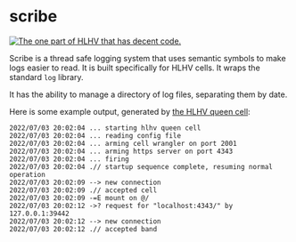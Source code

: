 # scribe

[![The one part of HLHV that has decent code.](https://img.shields.io/badge/go%20report-A+-brightgreen.svg?style=flat)](https://goreportcard.com/report/github.com/hlhv/scribe)

Scribe is a thread safe logging system that uses semantic symbols to make logs
easier to read. It is built specifically for HLHV cells. It wraps the standard
`log` library.

It has the ability to manage a directory of log files, separating them by date.

Here is some example output, generated by
[the HLHV queen cell](https://github.com/hlhv/hlhv-queen):

```
2022/07/03 20:02:04 ... starting hlhv queen cell
2022/07/03 20:02:04 ... reading config file
2022/07/03 20:02:04 ... arming cell wrangler on port 2001
2022/07/03 20:02:04 ... arming https server on port 4343
2022/07/03 20:02:04 ... firing
2022/07/03 20:02:04 .// startup sequence complete, resuming normal operation
2022/07/03 20:02:09 --> new connection
2022/07/03 20:02:09 .// accepted cell
2022/07/03 20:02:09 -=E mount on @/
2022/07/03 20:02:12 ->? request for "localhost:4343/" by 127.0.0.1:39442
2022/07/03 20:02:12 --> new connection
2022/07/03 20:02:12 .// accepted band
```
